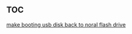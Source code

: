 ## TOC

[make booting usb disk back to noral flash drive](make_booting_usb_disk_back_to_noral_flash_drive)
